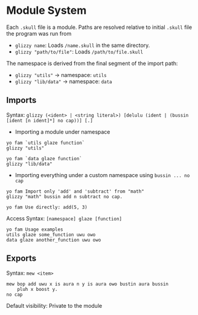 # Module System

Each `.skull` file is a module. Paths are resolved relative to initial `.skull` file the program was run from

- `glizzy name`: Loads `/name.skull` in the same directory.
- `glizzy "path/to/file"`: Loads `/path/to/file.skull`

The namespace is derived from the final segment of the import path:

- `glizzy "utils"` → namespace: `utils`
- `glizzy "lib/data"` → namespace: `data`

## Imports

Syntax: `glizzy (<ident> | <string literal>) [delulu (ident | (bussin [ident [n ident]*] no cap))] [.]`

- Importing a module under namespace

```skullbrain
yo fam `utils glaze function`
glizzy "utils"

yo fam `data glaze function` 
glizzy "lib/data"
```

- Importing everything under a custom namespace using `bussin ... no cap`

```skullbrain
yo fam Import only 'add' and 'subtract' from "math"
glizzy "math" bussin add n subtract no cap.

yo fam Use directly: add(5, 3)
```

Access Syntax: `[namespace] glaze [function]`

```skullbrain
yo fam Usage examples
utils glaze some_function uwu owo
data glaze another_function uwu owo
```

## Exports

Syntax: `mew <item>`

```skullbrain
mew bop add uwu x is aura n y is aura owo bustin aura bussin
    pluh x boost y.
no cap
```

Default visibility: Private to the module
